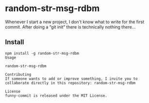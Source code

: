 # random-str-msg-rdbm

Whenever I start a new project, I don't know what to write for the first commit. After doing a “git init” there is technically nothing there...

## Install

```npm
npm install -g random-str-msg-rdbm
Usage

random-str-msg-rdbm

Contributing
If someone wants to add or improve something, I invite you to collaborate directly in this repository: random-str-msg-rdbm

License
funny-commit is released under the MIT License.